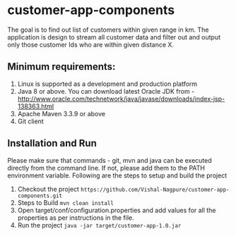 # customer-app-components

The goal is to find out list of customers within given range in km. 
The application is design to stream all customer data and filter out and output only those customer Ids who are within given distance X.

## Minimum requirements:
1. Linux is supported as a development and production platform
2. Java 8 or above. You can download latest Oracle JDK from - http://www.oracle.com/technetwork/java/javase/downloads/index-jsp-138363.html
3. Apache Maven 3.3.9 or above
4. Git client

## Installation and Run
Please make sure that commands - git, mvn and java can be executed directly from the command line. If not, please add them to the PATH environment variable.
Following are the steps to setup and build the project

1. Checkout the project `https://github.com/Vishal-Nagpure/customer-app-components.git`
2. Steps to Build
    `mvn clean install` 
3. Open target/conf/configuration.properties and add values for all the properties as per instructions in the file.
4. Run the project 
    `java -jar target/customer-app-1.0.jar`